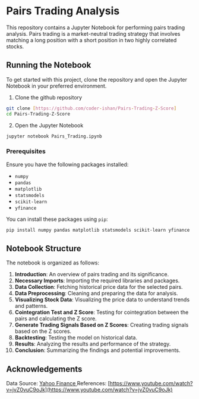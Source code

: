 # Pairs Trading Analysis

This repository contains a Jupyter Notebook for performing pairs trading analysis. Pairs trading is a market-neutral trading strategy that involves matching a long position with a short position in two highly correlated stocks.

## Running the Notebook

To get started with this project, clone the repository and open the Jupyter Notebook in your preferred environment.

1. Clone the github repository
```bash
git clone [https://github.com/coder-ishan/Pairs-Trading-Z-Score]
cd Pairs-Trading-Z-Score
```

2. Open the Jupyter Notebook
```bash
jupyter notebook Pairs_Trading.ipynb
```

### Prerequisites

Ensure you have the following packages installed:
- `numpy`
- `pandas`
- `matplotlib`
- `statsmodels`
- `scikit-learn`
- `yfinance`

You can install these packages using `pip`:

```bash
pip install numpy pandas matplotlib statsmodels scikit-learn yfinance
```

## Notebook Structure

The notebook is organized as follows:

1. **Introduction**: An overview of pairs trading and its significance.
2. **Necessary Imports**: Importing the required libraries and packages.
3. **Data Collection**: Fetching historical price data for the selected pairs.
4. **Data Preprocessing**: Cleaning and preparing the data for analysis.
5. **Visualizing Stock Data**: Visualizing the price data to understand trends and patterns.
6. **Cointegration Test and Z Score**: Testing for cointegration between the pairs and calculating the Z score.
7. **Generate Trading Signals Based on Z Scores**: Creating trading signals based on the Z scores.
8. **Backtesting**: Testing the model on historical data.
9. **Results**: Analyzing the results and performance of the strategy.
10. **Conclusion**: Summarizing the findings and potential improvements.

## Acknowledgements
Data Source: [Yahoo Finance ](https://github.com/ranaroussi/yfinance)
References: [https://www.youtube.com/watch?v=jvZ0vuC9oJk](https://www.youtube.com/watch?v=jvZ0vuC9oJk)
